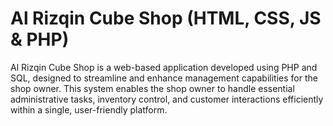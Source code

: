 # Al Rizqin Cube Shop (HTML, CSS, JS & PHP)

Al Rizqin Cube Shop is a web-based application developed using PHP and SQL, designed to streamline and enhance management capabilities for the shop owner. This system enables the shop owner to handle essential administrative tasks, inventory control, and customer interactions efficiently within a single, user-friendly platform.
